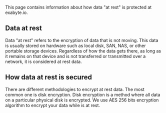 <!-- by MM -->

This page contains information about how data "at rest" is protected at exabyte.io.

## Data at rest

Data "at rest" refers to the encryption of data that is not moving. This data is usually stored on hardware such as local disk, SAN, NAS, or other portable storage devices. Regardless of how the data gets there, as long as it remains on that device and is not transferred or transmitted over a network, it is considered at rest data.

## How data at rest is secured

There are different methodologies to encrypt at rest data. The most common one is disk encryption. Disk encryption is a method where all data on a particular physical disk is encrypted. We use AES 256 bits encryption algorithm to encrypt your data while is at rest.

<!-- TODO: explain more about how the encryption works, why we chose this particular type and how users can be assured that this type of encryption provides good protection -->
